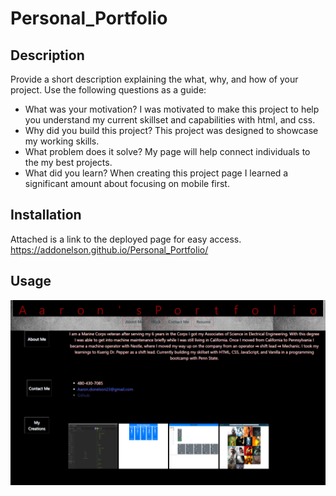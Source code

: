 # Personal_Portfolio
## Description
Provide a short description explaining the what, why, and how of your project. Use the following questions as a guide:
- What was your motivation? I was motivated to make this project to help you understand my current skillset and capabilities with html, and css. 
- Why did you build this project? This project was designed to showcase my working skills.
- What problem does it solve? My page will help connect individuals to the my best projects. 
- What did you learn? When creating this project page I learned a significant amount about focusing on mobile first.  
## Installation
Attached is a link to the deployed page for easy access. https://addonelson.github.io/Personal_Portfolio/

## Usage

![alt text](images/Personal_Portfolio.png)